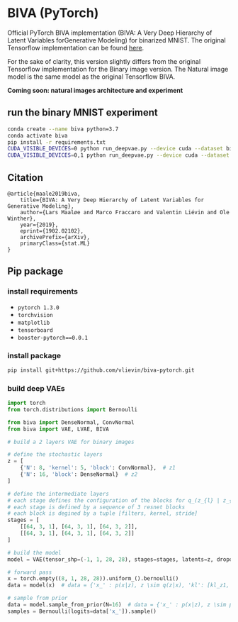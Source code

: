 # BIVA (PyTorch)

Official PyTorch BIVA implementation (BIVA: A Very Deep Hierarchy of Latent Variables forGenerative Modeling) for binarized MNIST. The original Tensorflow implementation can be found [here](https://github.com/larsmaaloee/BIVA).

For the sake of clarity, this version slightly differs from the original Tensorflow implementation for the Binary image version. The Natural image model is the same model as the original Tensorflow BIVA.

**Coming soon: natural images architecture and experiment**


## run the binary MNIST experiment

```bash
conda create --name biva python=3.7
conda activate biva
pip install -r requirements.txt
CUDA_VISIBLE_DEVICES=0 python run_deepvae.py --device cuda --dataset binmnist --q_dropout 0.5 --p_dropout 0.5
CUDA_VISIBLE_DEVICES=0,1 python run_deepvae.py --device cuda --dataset cifar10 --q_dropout 0.2 --p_dropout 0 --num_workers 2
```

## Citation

```
@article{maale2019biva,
    title={BIVA: A Very Deep Hierarchy of Latent Variables for Generative Modeling},
    author={Lars Maaløe and Marco Fraccaro and Valentin Liévin and Ole Winther},
    year={2019},
    eprint={1902.02102},
    archivePrefix={arXiv},
    primaryClass={stat.ML}
}
```

## Pip package

### install requirements

* `pytorch 1.3.0`
* `torchvision`
* `matplotlib`
* `tensorboard`
* `booster-pytorch==0.0.1`

### install package

```bash
pip install git+https://github.com/vlievin/biva-pytorch.git
```

### build deep VAEs

```python
import torch
from torch.distributions import Bernoulli

from biva import DenseNormal, ConvNormal
from biva import VAE, LVAE, BIVA

# build a 2 layers VAE for binary images

# define the stochastic layers
z = [
    {'N': 8, 'kernel': 5, 'block': ConvNormal},  # z1
    {'N': 16, 'block': DenseNormal}  # z2
]

# define the intermediate layers
# each stage defines the configuration of the blocks for q_(z_{l} | z_{l-1}) and p_(z_{l-1} | z_{l})
# each stage is defined by a sequence of 3 resnet blocks
# each block is degined by a tuple [filters, kernel, stride]
stages = [
    [[64, 3, 1], [64, 3, 1], [64, 3, 2]],
    [[64, 3, 1], [64, 3, 1], [64, 3, 2]]
]

# build the model
model = VAE(tensor_shp=(-1, 1, 28, 28), stages=stages, latents=z, dropout=0.5)

# forward pass
x = torch.empty((8, 1, 28, 28)).uniform_().bernoulli()
data = model(x)  # data = {'x_' : p(x|z), z \sim q(z|x), 'kl': [kl_z1, kl_z2]}

# sample from prior
data = model.sample_from_prior(N=16)  # data = {'x_' : p(x|z), z \sim p(z)}
samples = Bernoulli(logits=data['x_']).sample()
```
